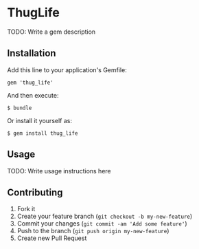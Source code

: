 # ThugLife

TODO: Write a gem description

## Installation

Add this line to your application's Gemfile:

    gem 'thug_life'

And then execute:

    $ bundle

Or install it yourself as:

    $ gem install thug_life

## Usage

TODO: Write usage instructions here

## Contributing

1. Fork it
2. Create your feature branch (`git checkout -b my-new-feature`)
3. Commit your changes (`git commit -am 'Add some feature'`)
4. Push to the branch (`git push origin my-new-feature`)
5. Create new Pull Request
